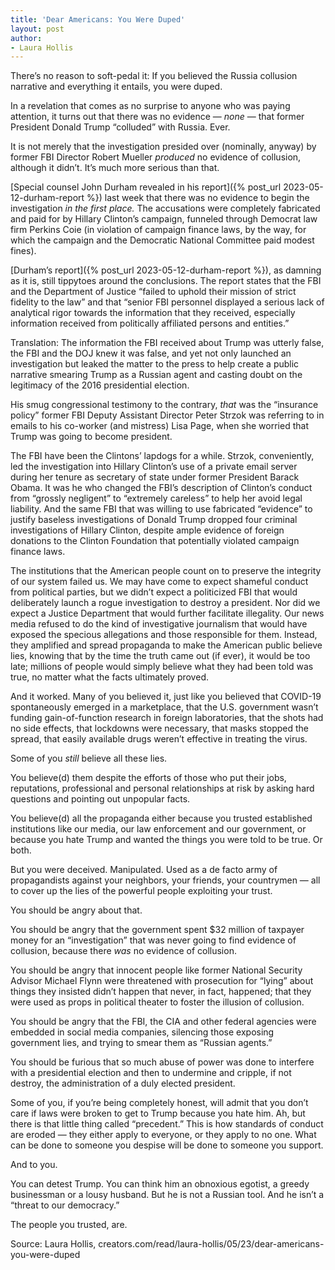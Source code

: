 ```yaml
---
title: 'Dear Americans: You Were Duped'
layout: post
author:
- Laura Hollis
---
```


There’s no reason to soft-pedal it: If you believed the Russia collusion narrative and everything it entails, you were duped.

In a revelation that comes as no surprise to anyone who was paying attention, it turns out that there was no evidence — *none* — that former President Donald Trump “colluded” with Russia. Ever.

It is not merely that the investigation presided over (nominally, anyway) by former FBI Director Robert Mueller *produced* no evidence of collusion, although it didn’t. It’s much more serious than that.

[Special counsel John Durham revealed in his report]({% post_url 2023-05-12-durham-report %}) last week that there was no evidence to begin the investigation *in the first place.* The accusations were completely fabricated and paid for by Hillary Clinton’s campaign, funneled through Democrat law firm Perkins Coie (in violation of campaign finance laws, by the way, for which the campaign and the Democratic National Committee paid modest fines).

[Durham’s report]({% post_url 2023-05-12-durham-report %}), as damning as it is, still tippytoes around the conclusions. The report states that the FBI and the Department of Justice “failed to uphold their mission of strict fidelity to the law” and that “senior FBI personnel displayed a serious lack of analytical rigor towards the information that they received, especially information received from politically affiliated persons and entities.”

Translation: The information the FBI received about Trump was utterly false, the FBI and the DOJ knew it was false, and yet not only launched an investigation but leaked the matter to the press to help create a public narrative smearing Trump as a Russian agent and casting doubt on the legitimacy of the 2016 presidential election.

His smug congressional testimony to the contrary, *that* was the “insurance policy” former FBI Deputy Assistant Director Peter Strzok was referring to in emails to his co-worker (and mistress) Lisa Page, when she worried that Trump was going to become president.

The FBI have been the Clintons’ lapdogs for a while. Strzok, conveniently, led the investigation into Hillary Clinton’s use of a private email server during her tenure as secretary of state under former President Barack Obama. It was he who changed the FBI’s description of Clinton’s conduct from “grossly negligent” to “extremely careless” to help her avoid legal liability. And the same FBI that was willing to use fabricated “evidence” to justify baseless investigations of Donald Trump dropped four criminal investigations of Hillary Clinton, despite ample evidence of foreign donations to the Clinton Foundation that potentially violated campaign finance laws.

The institutions that the American people count on to preserve the integrity of our system failed us. We may have come to expect shameful conduct from political parties, but we didn’t expect a politicized FBI that would deliberately launch a rogue investigation to destroy a president. Nor did we expect a Justice Department that would further facilitate illegality. Our news media refused to do the kind of investigative journalism that would have exposed the specious allegations and those responsible for them. Instead, they amplified and spread propaganda to make the American public believe lies, knowing that by the time the truth came out (if ever), it would be too late; millions of people would simply believe what they had been told was true, no matter what the facts ultimately proved.

And it worked. Many of you believed it, just like you believed that COVID-19 spontaneously emerged in a marketplace, that the U.S. government wasn’t funding gain-of-function research in foreign laboratories, that the shots had no side effects, that lockdowns were necessary, that masks stopped the spread, that easily available drugs weren’t effective in treating the virus.

Some of you *still* believe all these lies.

You believe(d) them despite the efforts of those who put their jobs, reputations, professional and personal relationships at risk by asking hard questions and pointing out unpopular facts.

You believe(d) all the propaganda either because you trusted established institutions like our media, our law enforcement and our government, or because you hate Trump and wanted the things you were told to be true. Or both.

But you were deceived. Manipulated. Used as a de facto army of propagandists against your neighbors, your friends, your countrymen — all to cover up the lies of the powerful people exploiting your trust.

You should be angry about that.

You should be angry that the government spent $32 million of taxpayer money for an “investigation” that was never going to find evidence of collusion, because there *was* no evidence of collusion.

You should be angry that innocent people like former National Security Advisor Michael Flynn were threatened with prosecution for “lying” about things they insisted didn’t happen that never, in fact, happened; that they were used as props in political theater to foster the illusion of collusion.

You should be angry that the FBI, the CIA and other federal agencies were embedded in social media companies, silencing those exposing government lies, and trying to smear them as “Russian agents.”

You should be furious that so much abuse of power was done to interfere with a presidential election and then to undermine and cripple, if not destroy, the administration of a duly elected president.

Some of you, if you’re being completely honest, will admit that you don’t care if laws were broken to get to Trump because you hate him. Ah, but there is that little thing called “precedent.” This is how standards of conduct are eroded — they either apply to everyone, or they apply to no one. What can be done to someone you despise will be done to someone you support.

And to you.

You can detest Trump. You can think him an obnoxious egotist, a greedy businessman or a lousy husband. But he is not a Russian tool. And he isn’t a “threat to our democracy.”

The people you trusted, are.

Source: Laura Hollis, creators.com/read/laura-hollis/05/23/dear-americans-you-were-duped
